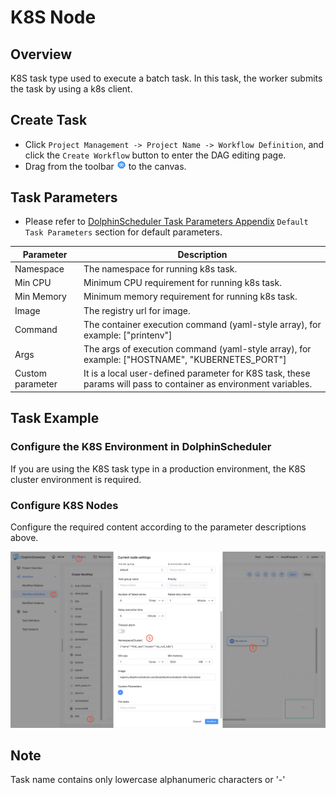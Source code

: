 # K8S Node

## Overview

K8S task type used to execute a batch task. In this task, the worker submits the task by using a k8s client.

## Create Task

- Click `Project Management -> Project Name -> Workflow Definition`, and click the `Create Workflow` button to enter the DAG editing page.
- Drag from the toolbar <img src="../../../../img/tasks/icons/kubernetes.png" width="15"/> to the canvas.

## Task Parameters

[//]: # (TODO: use the commented anchor below once our website template supports this syntax)
[//]: # (- Please refer to [DolphinScheduler Task Parameters Appendix]&#40;appendix.md#default-task-parameters&#41; `Default Task Parameters` section for default parameters.)

- Please refer to [DolphinScheduler Task Parameters Appendix](appendix.md) `Default Task Parameters` section for default parameters.

|  **Parameter**   | **Description**                                                                                                  |
|------------------|------------------------------------------------------------------------------------------------------------------|
| Namespace        | The namespace for running k8s task.                                                                              |
| Min CPU          | Minimum CPU requirement for running k8s task.                                                                    |
| Min Memory       | Minimum memory requirement for running k8s task.                                                                 |
| Image            | The registry url for image.                                                                                      |
| Command          | The container execution command (yaml-style array), for example: ["printenv"]                                    |
| Args             | The args of execution command (yaml-style array), for example: ["HOSTNAME", "KUBERNETES_PORT"]                   |
| Custom parameter | It is a local user-defined parameter for K8S task, these params will pass to container as environment variables. |

## Task Example

### Configure the K8S Environment in DolphinScheduler

If you are using the K8S task type in a production environment, the K8S cluster environment is required.

### Configure K8S Nodes

Configure the required content according to the parameter descriptions above.

![K8S](../../../../img/tasks/demo/kubernetes-task-en.png)

## Note

Task name contains only lowercase alphanumeric characters or '-'
